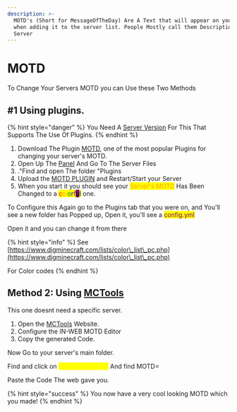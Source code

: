 ```yaml
---
description: >-
  MOTD's (Short for MessageOfTheDay) Are A Text that will appear on your server
  when adding it to the server list. People Mostly call them Descriptions of a
  Server
---
```


# MOTD

To Change Your Servers MOTD you can Use these Two Methods

## #1 Using plugins.

{% hint style="danger" %}
You Need A [Server Version](https://app.gitbook.com/s/w3hA2UolsJ7ATnHK8tbw/server-versions-which-support-plugins.) For This That Supports The Use Of Plugins.
{% endhint %}

1. Download The Plugin [MOTD](https://app.gitbook.com/o/7BSLsDYppTJTOKsad46s/s/XERiXtwQRy94MoOzUORi/), one of the most popular Plugins for changing your server's MOTD.
2. Open Up The [Panel](../introduction/faq.md) And Go To The Server Files
3. ."Find and open The folder "Plugins
4. Upload the [MOTD PLUGIN](https://app.gitbook.com/o/7BSLsDYppTJTOKsad46s/s/XERiXtwQRy94MoOzUORi/) and Restart/Start your Server
5. When you start it you should see your <mark style="color:orange;">Server's MOTD</mark> Has Been Changed to a <mark style="color:red;">c</mark><mark style="color:orange;">o</mark><mark style="color:yellow;">l</mark><mark style="color:green;">o</mark><mark style="color:blue;">r</mark><mark style="color:purple;">f</mark><mark style="background-color:purple;">u</mark><mark style="background-color:yellow;">l</mark> one.

To Configure this Again go to the Plugins tab that you were on, and You'll see a new folder has Popped up, Open it, you'll see a <mark style="color:purple;">config.yml</mark>

Open it and you can change it from there

{% hint style="info" %}
See [https://www.digminecraft.com/lists/color\_list\_pc.php](https://www.digminecraft.com/lists/color\_list\_pc.php)

For Color codes
{% endhint %}

## Method 2: Using [MCTools](https://app.gitbook.com/s/XERiXtwQRy94MoOzUORi/mctools-webtool)

This one doesnt need a specific server.

1. Open the [MCTools](https://app.gitbook.com/s/XERiXtwQRy94MoOzUORi/mctools-webtool) Website.
2. Configure the IN-WEB MOTD Editor
3. Copy the generated Code.

Now Go to your server's main folder.

Find and click on <mark style="color:yellow;">server.properties</mark> And find MOTD=

Paste the Code The web gave you.

{% hint style="success" %}
You now have a very cool looking MOTD which you made!
{% endhint %}
